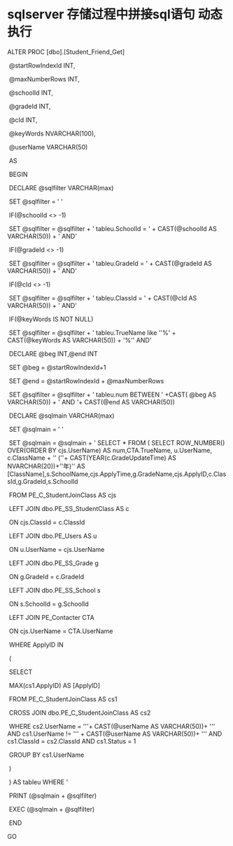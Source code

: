 # sqlserver 存储过程中拼接sql语句 动态执行

ALTER PROC [dbo].[Student_Friend_Get]

​        @startRowIndexId INT,

​        @maxNumberRows  INT, 

​       @schoolId  INT, 

​       @gradeId  INT,

​        @cId  INT,

​        @keyWords NVARCHAR(100),

​        @userName VARCHAR(50) 

​        AS

​                BEGIN

​                    DECLARE @sqlfilter  VARCHAR(max)

​                    SET @sqlfilter = ' '

​                    IF(@schoolId <> -1)

​                                SET @sqlfilter = @sqlfilter + '   tableu.SchoolId =  ' + CAST(@schoolId AS VARCHAR(50)) + ' AND'

​                        IF(@gradeId <> -1)

​                                SET @sqlfilter =  @sqlfilter +  '  tableu.GradeId =  ' + CAST(@gradeId AS VARCHAR(50)) + ' AND'

​                        IF(@cId <> -1)

​                                SET @sqlfilter =  @sqlfilter +  '  tableu.ClassId =  ' + CAST(@cId AS VARCHAR(50)) + ' AND'

​                        IF(@keyWords IS NOT NULL)

​                                SET @sqlfilter =  @sqlfilter + '   tableu.TrueName like  ''%' + CAST(@keyWords AS VARCHAR(50))         + '%''  AND' 

​                                                DECLARE @beg INT,@end INT

​                        SET @beg =  @startRowIndexId+1

​                        SET @end =  @startRowIndexId + @maxNumberRows

​                        SET @sqlfilter = @sqlfilter +  '  tableu.num  BETWEEN  ' +CAST( @beg AS VARCHAR(50)) + ' AND '+ CAST(@end  AS VARCHAR(50))

​                                                 DECLARE @sqlmain  VARCHAR(max)

​                        SET @sqlmain = ' '

​                        SET @sqlmain = @sqlmain  +  ' SELECT * FROM                        (                            SELECT ROW_NUMBER() OVER(ORDER BY cjs.UserName) AS num,CTA.TrueName, u.UserName, c.ClassName + '' (''+ CAST(YEAR(c.GradeUpdateTime) AS NVARCHAR(20))+''年)'' AS [ClassName],s.SchoolName,cjs.ApplyTime,g.GradeName,cjs.ApplyID,c.ClassId,g.GradeId,s.SchoolId

​                                        FROM PE_C_StudentJoinClass AS cjs

​                                        LEFT JOIN dbo.PE_SS_StudentClass AS c

​                                        ON cjs.ClassId = c.ClassId

​                                        LEFT JOIN dbo.PE_Users AS u

​                                        ON u.UserName = cjs.UserName

​                                        LEFT JOIN dbo.PE_SS_Grade g 

​                                       ON g.GradeId = c.GradeId

​                                        LEFT JOIN dbo.PE_SS_School s

​                                        ON s.SchoolId = g.SchoolId

​                                        LEFT JOIN PE_Contacter CTA

​                                        ON cjs.UserName = CTA.UserName

​                                        WHERE ApplyID IN

​                                        (

​                                                SELECT

​                                                  MAX(cs1.ApplyID) AS [ApplyID]

​                                                FROM PE_C_StudentJoinClass AS cs1

​                                                CROSS JOIN dbo.PE_C_StudentJoinClass AS cs2

​                                                WHERE cs2.UserName = '''+ CAST(@userName  AS VARCHAR(50))+ ''' AND cs1.UserName != ''' + CAST(@userName  AS VARCHAR(50))+  ''' AND cs1.ClassId = cs2.ClassId AND cs1.Status = 1

​                                                GROUP BY cs1.UserName

​                                        )

​                                ) AS tableu WHERE '

​                                                                 PRINT (@sqlmain + @sqlfilter)

​                            EXEC (@sqlmain + @sqlfilter)

​                 END

   GO
